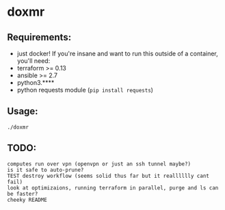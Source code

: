 # doxmr

## Requirements:
  - just docker!
If you're insane and want to run this outside of a container, you'll need:
  - terraform >= 0.13
  - ansible >= 2.7
  - python3.****
  - python requests module (`pip install requests`)

## Usage:
`./doxmr`

## TODO:
```
computes run over vpn (openvpn or just an ssh tunnel maybe?)
is it safe to auto-prune?
TEST destroy workflow (seems solid thus far but it realllllly cant fail)
look at optimizaions, running terraform in parallel, purge and ls can be faster?
cheeky README

```
